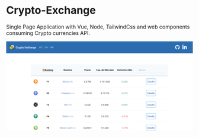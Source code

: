 # Crypto-Exchange

Single Page Application with Vue, Node, TailwindCss and web components consuming Crypto currencies API.

![](demo-images/CryptExchange.PNG)
